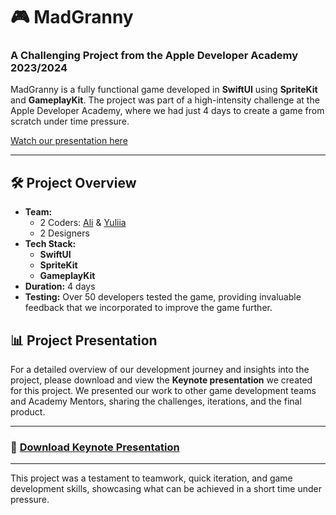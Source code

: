 # 🎮 MadGranny

### A Challenging Project from the Apple Developer Academy 2023/2024

MadGranny is a fully functional game developed in **SwiftUI** using **SpriteKit** and **GameplayKit**. The project was part of a high-intensity challenge at the Apple Developer Academy, where we had just 4 days to create a game from scratch under time pressure.

[Watch our presentation here](https://github.com/999Ali999/MadGranny/assets/127804196/e749f533-6664-47a2-b3fb-031b39f74784)

---

## 🛠️ Project Overview

- **Team:**  
  - 2 Coders: [Ali](https://github.com/999Ali999) & [Yuliia](https://github.com/JuliaVan28)  
  - 2 Designers
- **Tech Stack:**  
  - **SwiftUI**  
  - **SpriteKit**
  - **GameplayKit**
- **Duration:** 4 days  
- **Testing:** Over 50 developers tested the game, providing invaluable feedback that we incorporated to improve the game further.

## 📊 Project Presentation

For a detailed overview of our development journey and insights into the project, please download and view the **Keynote presentation** we created for this project. We presented our work to other game development teams and Academy Mentors, sharing the challenges, iterations, and the final product.

---

### 📂 [Download Keynote Presentation](https://github.com/999Ali999/MadGranny/assets/127804196/e749f533-6664-47a2-b3fb-031b39f74784)

---

This project was a testament to teamwork, quick iteration, and game development skills, showcasing what can be achieved in a short time under pressure.
